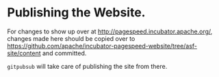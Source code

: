 # Publishing the Website.

For changes to show up over at http://pagespeed.incubator.apache.org/, changes made here should be copied 
over to https://github.com/apache/incubator-pagespeed-website/tree/asf-site/content and committed.

`gitpubsub` will take care of publishing the site from there.
